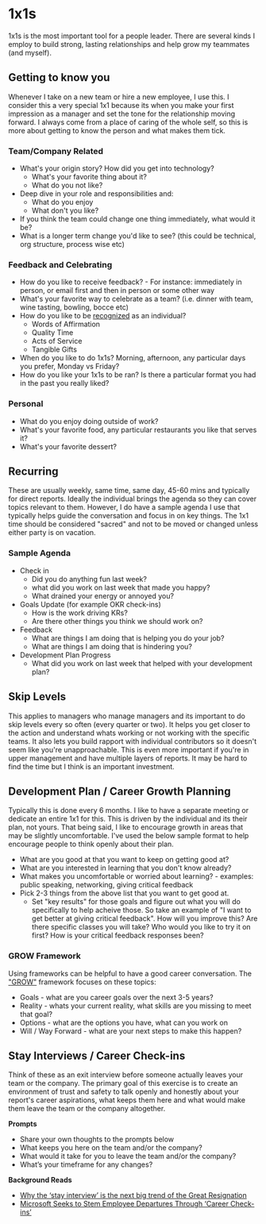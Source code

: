 # 1x1s

1x1s is the most important tool for a people leader.  There are several kinds I employ to build strong, lasting relationships and help grow my teammates (and myself).

## Getting to know you

Whenever I take on a new team or hire a new employee, I use this.  I consider this a very special 1x1 because its when you make your first impression as a manager and set the tone for the relationship moving forward.  I always come from a place of caring of the whole self, so this is more about getting to know the person and what makes them tick.

### Team/Company Related
* What's your origin story?  How did you get into technology?
  * What's your favorite thing about it?
  * What do you not like?
* Deep dive in your role and responsibilities and:
  * What do you enjoy
  * What don't you like?
* If you think the team could change one thing immediately, what would it be?
* What is a longer term change you'd like to see? (this could be technical, org structure, process wise etc)

### Feedback and Celebrating
* How do you like to receive feedback? - For instance: immediately in person, or email first and then in person or some other way
* What's your favorite way to celebrate as a team? (i.e. dinner with team, wine tasting, bowling, bocce etc)
* How do you like to be [recognized](https://readingraphics.com/book-summary-the-5-languages-of-appreciation-in-the-workplace/) as an individual?
  * Words of Affirmation
  * Quality Time
  * Acts of Service
  * Tangible Gifts
* When do you like to do 1x1s?  Morning, afternoon, any particular days you prefer, Monday vs Friday?
* How do you like your 1x1s to be ran?  Is there a particular format you had in the past you really liked?

### Personal
* What do you enjoy doing outside of work?
* What's your favorite food, any particular restaurants you like that serves it?
* What's your favorite dessert?

## Recurring

These are usually weekly, same time, same day, 45-60 mins and typically for direct reports.  Ideally the individual brings the agenda so they can cover topics relevant to them.  However, I do have a sample agenda I use that typically helps guide the conversation and focus in on key things.  The 1x1 time should be considered "sacred" and not to be moved or changed unless either party is on vacation.

### Sample Agenda

* Check in
  * Did you do anything fun last week?
  * what did you work on last week that made you happy?
  * What drained your energy or annoyed you?
* Goals Update (for example OKR check-ins)
  * How is the work driving KRs?
  * Are there other things you think we should work on?
* Feedback
  * What are things I am doing that is helping you do your job?
  * What are things I am doing that is hindering you?
* Development Plan Progress
  * What did you work on last week that helped with your development plan?
  
## Skip Levels

This applies to managers who manage managers and its important to do skip levels every so often (every quarter or two).  It helps you get closer to the action and understand whats working or not working with the specific teams.  It also lets you build rapport with individual contributors so it doesn't seem like you're unapproachable.  This is even more important if you're in upper management and have multiple layers of reports.  It may be hard to find the time but I think is an important investment.

## Development Plan / Career Growth Planning

Typically this is done every 6 months.  I like to have a separate meeting or dedicate an entire 1x1 for this.  This is driven by the individual and its their plan, not yours.  That being said, I like to encourage growth in areas that may be slightly uncomfortable.  I've used the below sample format to help encourage people to think openly about their plan.

* What are you good at that you want to keep on getting good at? 
* What are you interested in learning that you don't know already?
* What makes you uncomfortable or worried about learning? - examples: public speaking, networking, giving critical feedback
* Pick 2-3 things from the above list that you want to get good at.
  * Set "key results" for those goals and figure out what you will do specifically to help acheive those.  So take an example of "I want to get better at giving critical feedback".  How will you improve this?  Are there specific classes you will take?  Who would you like to try it on first?  How is your critical feedback responses been?

### GROW Framework

Using frameworks can be helpful to have a good career conversation.  The ["GROW"](https://www.mindtools.com/pages/article/newLDR_89.htm) framework focuses on these topics:

* Goals - what are you career goals over the next 3-5 years? 
* Reality - whats your current reality, what skills are you missing to meet that goal?
* Options - what are the options you have, what can you work on
* Will / Way Forward - what are your next steps to make this happen?

## Stay Interviews / Career Check-ins

Think of these as an exit interview before someone actually leaves your team or the company.  The primary goal of this exercise is to create an environment of trust and safety to talk openly and honestly about your report's career aspirations, what keeps them here and what would make them leave the team or the company altogether.  


__Prompts__

 * Share your own thoughts to the prompts below
 * What keeps you here on the team and/or the company?
 * What would it take for you to leave the team and/or the company?
 * What’s your timeframe for any changes?

__Background Reads__

 * [Why the ‘stay interview’ is the next big trend of the Great Resignation](https://www.cnbc.com/2021/11/30/why-stay-interviews-are-the-next-big-trend-of-the-great-resignation.html)
 * [Microsoft Seeks to Stem Employee Departures Through ‘Career Check-ins’](https://drive.google.com/file/d/1CtJ2guH4GbiFNYrgxbaac9QHDbBdBEc4/view?usp=sharing)

